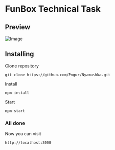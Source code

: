 # FunBox Technical Task 
## Preview
![Image](https://i.ibb.co/Q6wQNsv/nyama.png)

## Installing

Clone repository
```
git clone https://github.com/Pngur/Nyamushka.git
```
Install
``` 
npm install
```
Start
``` 
npm start
```


### All done
Now you can visit
```
http://localhost:3000
``` 
